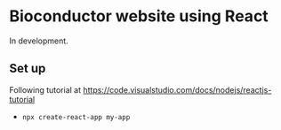 # Bioconductor website using React

In development.

## Set up

Following tutorial at <https://code.visualstudio.com/docs/nodejs/reactjs-tutorial>

- `npx create-react-app my-app`
